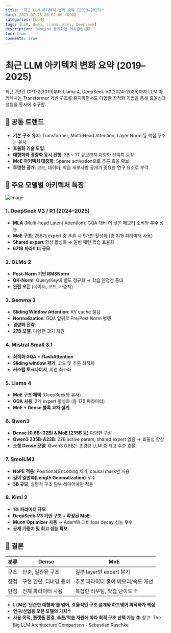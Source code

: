 ```yaml
---
title: "최근 LLM 아키텍처 변화 요약 (2019–2025)"
date: 2025-07-25 08:02:00 +0900
categories: [LLM]
tags: [LLM, Qwen, Llama, Kimi, Deepseek]
description: "Notion 동기화된 게시글입니다."
toc: true
comments: true
---
```


# 최근 LLM 아키텍처 변화 요약 (2019–2025)

최근 7년간 GPT-2(2019)부터 Llama 4, DeepSeek-V3(2024–2025)까지 LLM 아키텍처는 Transformer 기반 구조를 유지하면서도 다양한 최적화 기법을 통해 효율성과 성능을 동시에 추구함.

## 🔑 공통 트렌드

- **기본 구조 유지**: Transformer, Multi-Head Attention, Layer Norm 등 핵심 구조는 유사
- **효율화 기술 도입**:
- **대형화와 경량화 동시 진행**: 3B ~ 1T 규모까지 다양한 선택지 등장
- **MoE 아키텍처 대중화**: Sparse activation으로 추론 효율 확보
- **투명한 공개**: 코드, 데이터, 학습 세부사항 공개가 중요한 연구 요소로 부각
## 📌 주요 모델별 아키텍처 특징

![Image](https://prod-files-secure.s3.us-west-2.amazonaws.com/e6db513d-ec54-40ff-aa74-2487b0bcfe15/ac24fdd3-febf-45c7-8e99-afb6446591d8/image.png?X-Amz-Algorithm=AWS4-HMAC-SHA256&X-Amz-Content-Sha256=UNSIGNED-PAYLOAD&X-Amz-Credential=ASIAZI2LB466WK6B34FG%2F20250726%2Fus-west-2%2Fs3%2Faws4_request&X-Amz-Date=20250726T224706Z&X-Amz-Expires=3600&X-Amz-Security-Token=IQoJb3JpZ2luX2VjED0aCXVzLXdlc3QtMiJHMEUCIHhkJaeT9mdIh%2FvkN4fBqm%2BZ6DJxuYbDYds6Mbydazz3AiEAvc7wBroyqmXZwokjDyhasCP0V%2BaKjCfYeuXonnfpcG0q%2FwMIZhAAGgw2Mzc0MjMxODM4MDUiDPxS4s06MEVseb35xSrcAxBOXsDdAIG7TRtJ6i3YLJuSlC3Y%2BxIBCgh%2FmiMBEbyzM5%2BW1fuMVTFLzf8HKlqRNmbTaKbuaZghLwgR7UnNKIHya5l7dzwUj35DHaPvSLc0ovAsnDsuCqpYf29PtRgfzb0QVUSPvV0j%2BYudnm4vzWGBNjtdgJtZ1LA9y7GM4Z%2BdMK3gVTxoDUFc%2Bj%2FjEQuqdcjB6B2SR3ZBAbMm%2BS4Oa7BX32UqVot58kNyiwM0HsTvbQSwIudRwmPJg0dTnJcLQBpiknmu5PnhNErdF7UwN31NCvjeQNePfI6Z3jy7VDh4r8869UYlhs2Yl4HcCkHVMb%2FfEmMxYWZscsW1rWc1zoBa6qBjoDSVfoROzHTQzFbpjbZbAMVT4i%2BTwg%2B2BfbwSvTmmwqUXECvjU1aHfBzT1mi1aTthcl3vmCB6q93oxGcmseiRhpYEcf%2BJFcu4kAFLns5WummWVGw7dR6saY1yQNMeJQki5NCpCU1h%2BvZdgpQjCLcC5mi%2FFJ%2B4gdSnB3xmJHlsWyVSbAh72Oh23qwkSHjd2z5jrzaQBpfDWjj4f2RKGdoRldpa7h%2Fp65Zvnen2crz0hEVN72sDhCPSnUVvXyZiHjm1t4yH1UdwClLi5YIa%2FHEV6rzuF9nDfkKMPz%2BlMQGOqUB1%2FmNrCXPsHbi4eUK7Q1j3Eaj%2FLtxbLDsnaT%2Bv5HNkEatpq7JkLHFNISEy0DfzAiDJAGGs2jt7rZf1b2SpN%2FhEzsN1Qezkhdyj%2FwYgRN2pox0zcQDy3pwijz%2F6plYAAfkXaYQNo7I2H9vzDFU9b45BgIMhVMizsScLLd6A6yvMM09YgoqEp2XNOORmQt618R%2BcKW4Pf0BvbHvrxMKVqvJsIMWNluG&X-Amz-Signature=a4eba0a8df840dda602186b7b671f06eb8f1391e32d8dff75f69ae39d3ed6ed7&X-Amz-SignedHeaders=host&x-amz-checksum-mode=ENABLED&x-id=GetObject)

### 1. DeepSeek V3 / R1 (2024–2025)

- **MLA** (Multi-head Latent Attention): GQA 대비 더 낮은 메모리 소비와 우수 성능
- **MoE 구조**: 256개 expert 중 추론 시 9개만 활성화 (총 37B 파라미터 사용)
- **Shared expert** 항상 활성화 → 일반 패턴 학습 효율화
- **671B 파라미터 규모**
### 2. OLMo 2

- **Post-Norm 기반 RMSNorm**
- **QK-Norm**: Query/Key에 별도 정규화 → 학습 안정성 증대
- **완전 오픈** (데이터, 코드, 가중치)
### 3. Gemma 3

- **Sliding Window Attention**: KV cache 절감
- **Normalization**: GQA 앞뒤로 Pre/Post Norm 병행
- **경량화 전략**:
- **27B 모델**, 다양한 크기 지원
### 4. Mistral Small 3.1

- **최적화 GQA + FlashAttention**
- **Sliding window 제거**, 코드 및 추론 최적화
- **커스텀 토크나이저**, 지연 최소화
### 5. Llama 4

- **MoE 구조 채택** (DeepSeek와 유사)
- **GQA 사용**, 2개 expert 활성화 (총 17B 파라미터)
- **MoE + Dense 블록 교차 설계**
### 6. Qwen3

- **Dense (0.6B~32B) & MoE (235B 등)** 다양한 구성
- **Qwen3 235B-A22B**: 22B active param, shared expert 없음 → 효율성 향상
- **소형 Dense 모델**: Qwen3 0.6B는 초경량 LLM 중 최고 수준 효율
### 7. SmolLM3

- **NoPE 적용**: Positional Encoding 제거, causal mask만 사용
- **길이 일반화(Length Generalization)** 우수
- **3B 규모**, 실험적 구조 일부 레이어에만 적용
### 8. Kimi 2

- **1조 파라미터 규모**
- **DeepSeek-V3 기반 구조 + 확장된 MoE**
- **Muon Optimizer 사용** → AdamW 대비 loss decay 성능 우수
- **공개 가중치 및 최고 성능 확보**
## 🧩 결론

| 분류 | Dense | MoE |
| --- | --- | --- |
| 구조 | 단순, 일관된 구조 | 일부 layer만 expert 분기 |
| 장점 | 구현 간단, 디버깅 용이 | 추론 파라미터 줄여 메모리/속도 개선 |
| 단점 | 전체 파라미터 사용 | 복잡한 라우팅, 학습 난이도 ↑ |

- **LLM은 ‘단순한 대형화’를 넘어, 효율적인 구조 설계와 하드웨어 최적화가 핵심**
- **연구/산업용 오픈 모델의 가치↑**
- **사용 목적, 플랫폼 환경, 추론/학습 자원에 따라 최적 구조 선택 가능**
📚 참고: The Big LLM Architecture Comparison - Sebastian Raschka



